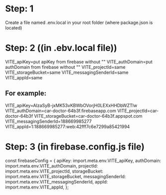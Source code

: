 # Step: 1

Create a file named .env.local in your root folder (where package.json is
located)

# Step: 2 ((in .ebv.local file))

VITE_apiKey=put apiKey from firebase without "" 
VITE_authDomain=put authDomain from firebase without "" 
VITE_projectId=same 
VITE_storageBucket=same
VITE_messagingSenderId=same 
VITE_appId=same

## For example:

VITE_apiKey=AIzaSyB-jxMK53vKBWbOVorjH0LEXxHHDbWZTlw
VITE_authDomain=car-doctor-64b3f.firebaseapp.com VITE_projectId=car-doctor-64b3f
VITE_storageBucket=car-doctor-64b3f.appspot.com
VITE_messagingSenderId=188669985277
VITE_appId=1:188669985277:web:42fff7c6e7299a85421994

# Step: 3 (in firebase.config.js file)

const firebaseConfig = { 
  apiKey: import.meta.env.VITE_apiKey,
  authDomain: import.meta.env.VITE_authDomain, 
  projectId: import.meta.env.VITE_projectId, 
  storageBucket: import.meta.env.VITE_storageBucket,
  messagingSenderId: import.meta.env.VITE_messagingSenderId, 
  appId: import.meta.env.VITE_appId, 
  };
